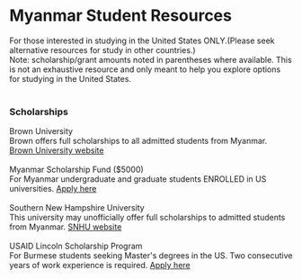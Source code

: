 # Myanmar Student Resources<br>
For those interested in studying in the United States ONLY.(Please seek alternative resources for study in other countries.)<br>
Note: scholarship/grant amounts noted in parentheses where available. This is not an exhaustive resource and only meant to help you explore options for studying in the United States.<br>
<br>
### Scholarships<br>
Brown University<br>
Brown offers full scholarships to all admitted students from Myanmar. [Brown University website](https://www.brown.edu/)<br>
<br>
Myanmar Scholarship Fund ($5000)<br>
For Myanmar undergraduate and graduate students ENROLLED in US universities. [Apply here](https://www.iie.org/Programs/USABCI-Myanmar-Scholarship)<br>
<br>
Southern New Hampshire University<br>
This university may unofficially offer full scholarships to admitted students from Myanmar. [SNHU website](https://www.snhu.edu/)<br>
<br>
USAID Lincoln Scholarship Program<br>
For Burmese students seeking Master's degrees in the US. Two consecutive years of work experience is required. [Apply here](https://www.iie.org/Programs/USAID-Lincoln-Scholarship-Program)<br>
